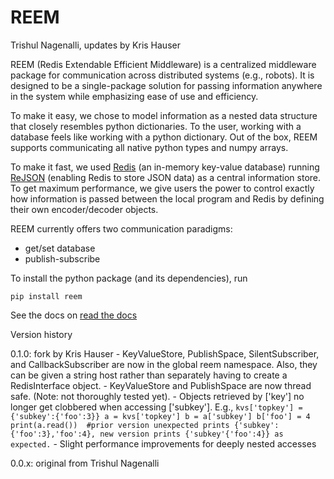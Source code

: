 # REEM

Trishul Nagenalli, updates by Kris Hauser

REEM (Redis Extendable Efficient Middleware) is a centralized middleware package for communication across distributed systems (e.g., robots). It is designed to be a single-package solution for passing information anywhere in the system while emphasizing ease of use and efficiency.

To make it easy, we chose to model information as a nested data structure that closely resembles python dictionaries. To the user, working with a database feels like working with a python dictionary. Out of the box, REEM supports communicating all native python types and numpy arrays.

To make it fast, we used [Redis](https://redis.io/) (an in-memory key-value database) running [ReJSON](https://oss.redislabs.com/redisjson/) (enabling Redis to store JSON data) as a central information store. To get maximum performance, we give users the power to control exactly how information is passed between the local program and Redis by defining their own encoder/decoder objects.

REEM currently offers two communication paradigms:
- get/set database
- publish-subscribe

To install the python package (and its dependencies), run
```
pip install reem
```
See the docs on [read the docs](https://reem.readthedocs.io)



Version history

0.1.0: fork by Kris Hauser
    - KeyValueStore, PublishSpace, SilentSubscriber, and CallbackSubscriber are now in the global reem namespace.  Also, they can be given a string host rather than separately having to create a RedisInterface object.
    - KeyValueStore and PublishSpace are now thread safe. (Note: not thoroughly tested yet).
    - Objects retrieved by ['key'] no longer get clobbered when accessing ['subkey'].  E.g.,
       ```
       kvs['topkey'] = {'subkey':{'foo':3}}
       a = kvs['topkey']
       b = a['subkey']
       b['foo'] = 4
       print(a.read())  #prior version unexpected prints {'subkey':{'foo':3},'foo':4}, new version prints {'subkey'{'foo':4}} as expected.
       ```
    - Slight performance improvements for deeply nested accesses

0.0.x: original from Trishul Nagenalli